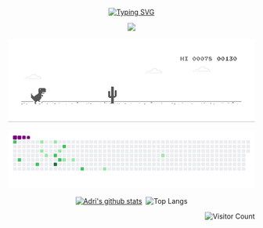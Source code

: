 <p align="center">
<a href="https://git.io/typing-svg"><img src="https://readme-typing-svg.demolab.com?font=Press+Start+2P&duration=4500&pause=1000&color=42C920&center=true&vCenter=true&width=250&height=30&lines=Hi!+I'm+Adri" alt="Typing SVG" /></a>
</p>

<p align="center">
  <img src="https://github.com/AdriMG10/AdriMG10/blob/master/escritorio.mp4">
</p>

<p align="center">
  <img src="https://github.com/AdriMG10/AdriMG10/blob/master/dino.gif">
</p>

<p align="center">
  <img src="https://github.com/AdriMG10/AdriMG10/blob/master/github-contribution-snake.gif">
</p>

<p align="center">
<a href="https://github.com/AdriMG10"><img src="https://github-readme-stats.vercel.app/api?username=AdriMG10&amp;show_icons=true&amp;theme=dark" alt="Adri&#39;s github stats"></a>&nbsp;
<img src="https://github-readme-stats.vercel.app/api/top-langs/?username=AdriMG10&amp;hide=TeX&amp;layout=compact&amp;theme=dark" alt="Top Langs">
</p>

<p align="right">
<img src="https://profile-counter.glitch.me/AdriMG10/count.svg" alt="Visitor Count">
</p>
